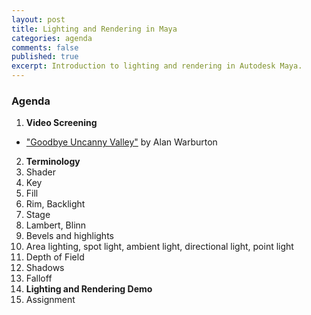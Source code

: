 ```yaml
---
layout: post
title: Lighting and Rendering in Maya
categories: agenda
comments: false
published: true
excerpt: Introduction to lighting and rendering in Autodesk Maya.
---
```


### Agenda

1. **Video Screening**
  - ["Goodbye Uncanny Valley"](https://vimeo.com/237568588) by Alan Warburton
2. **Terminology**
  1. Shader
  2. Key
  3. Fill
  4. Rim, Backlight
  5. Stage
  7. Lambert, Blinn
  9. Bevels and highlights
  10. Area lighting, spot light, ambient light, directional light, point light
  11. Depth of Field
  12. Shadows
  13. Falloff
3. **Lighting and Rendering Demo**
4. Assignment
